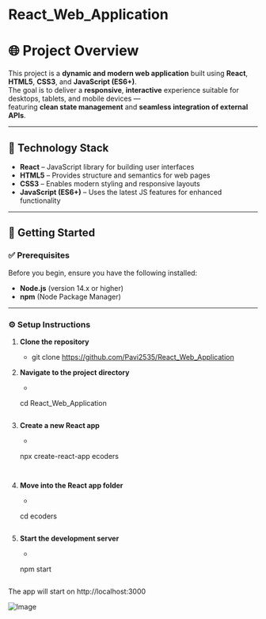 # React_Web_Application
# 🌐 Project Overview

This project is a **dynamic and modern web application** built using **React**, **HTML5**, **CSS3**, and **JavaScript (ES6+)**.  
The goal is to deliver a **responsive**, **interactive** experience suitable for desktops, tablets, and mobile devices —  
featuring **clean state management** and **seamless integration of external APIs**.

---

## 🧰 Technology Stack

- **React** – JavaScript library for building user interfaces  
- **HTML5** – Provides structure and semantics for web pages  
- **CSS3** – Enables modern styling and responsive layouts  
- **JavaScript (ES6+)** – Uses the latest JS features for enhanced functionality  

---

## 🚀 Getting Started

### ✅ Prerequisites
Before you begin, ensure you have the following installed:

- **Node.js** (version 14.x or higher)  
- **npm** (Node Package Manager)

---

### ⚙️ Setup Instructions

1. **Clone the repository**
   - git clone https://github.com/Pavi2535/React_Web_Application
   
2. **Navigate to the project directory**
   - ```bash
   cd React_Web_Application
   ```
   
3. **Create a new React app**
   - ```bash
   npx create-react-app ecoders
   ```
      
4. **Move into the React app folder**
   - ```bash
   cd ecoders
   ```
   
5. **Start the development server**
   - ```bash
   npm start
   ```
   
The app will start on http://localhost:3000
 


![Image](https://github.com/user-attachments/assets/c1a1851b-c3ae-4a3e-9177-bca8fbceac80)
